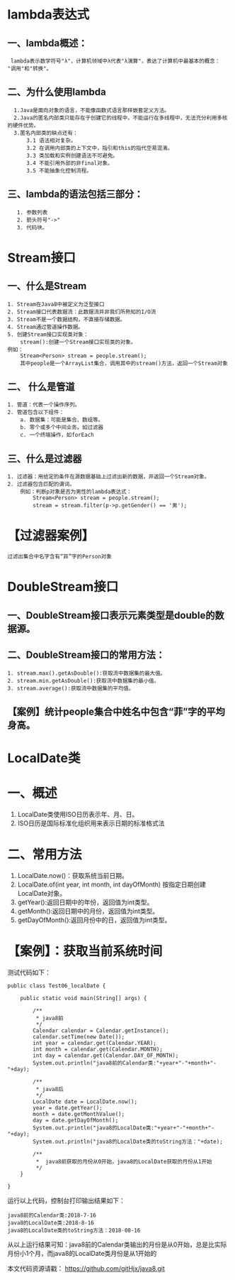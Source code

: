 # lambda表达式
## 一、lambda概述：
     lambda表示数学符号"λ"，计算机领域中λ代表"λ演算"，表达了计算机中最基本的概念： "调用"和"转换"。
## 二、为什么使用lambda
      1.Java是面向对象的语言，不能像函数式语言那样嵌套定义方法。
      2.Java的匿名内部类只能存在于创建它的线程中，不能运行在多线程中，无法充分利用多核的硬件优势。
      3.匿名内部类的缺点还有：
          3.1 语法相对复杂。
          3.2 在调用内部类的上下文中，指引和this的指代空易混淆。
          3.3 类加载和实例创建语法不可避免。
          3.4 不能引用外部的非final对象。
          3.5 不能抽象化控制流程。
## 三、lambda的语法包括三部分：
       1. 参数列表
       2. 箭头符号"->"
       3. 代码块。
       
# Stream接口
## 一、什么是Stream
  	1. Stream在Java8中被定义为泛型接口
 	2. Stream接口代表数据流：此数据流并非我们所熟知的I/O流
  	3. Stream不是一个数据结构，不直接存储数据。
  	4. Stream通过管道操作数据。
 	5. 创建Stream接口实现类对象：
  		stream():创建一个Stream接口实现类的对象。
  	例如：
  		Stream<Person> stream = people.stream();
  		其中people是一个ArrayList集合，调用其中的stream()方法，返回一个Stream对象
 
## 二、 什么是管道
 	1. 管道：代表一个操作序列。
 	2. 管道包含以下组件：
 		a. 数据集：可能是集合、数组等。
 		b. 零个或多个中间业务。如过滤器
 		c. 一个终端操作，如forEach
## 三、什么是过滤器
 	1. 过滤器：用给定的条件在源数据基础上过滤出新的数据，并返回一个Stream对象。
 	2. 过滤器包含匹配的谓词。
 		例如：判断p对象是否为男性的lambda表达式：
 			Stream<Person> stream = people.stream();
 			stream = stream.filter(p->p.getGender() == '男');
 			
 			
 			
 			
 			
# 【过滤器案例】
	过滤出集合中名字含有“菲”字的Person对象
	
	
# DoubleStream接口
## 一、DoubleStream接口表示元素类型是double的数据源。
## 二、DoubleStream接口的常用方法：
	1. stream.max().getAsDouble():获取流中数据集的最大值。
	2. stream.min.getAsDouble():获取流中数据集的最小值。
	3. stream.average():获取流中数据集的平均值。
	
## 【案例】统计people集合中姓名中包含“菲”字的平均身高。


# LocalDate类
# 一、概述
   1. LocalDate类使用ISO日历表示年、月、日。
   2. ISO日历是国际标准化组织用来表示日期的标准格式法
# 二、常用方法
1. LocalDate.now()：获取系统当前日期。
2. LocalDate.of(int year, int month, int dayOfMonth)
 按指定日期创建LocalDate对象。
3. getYear():返回日期中的年份，返回值为int类型。
4. getMonth():返回日期中的月份，返回值为int类型。
5. getDayOfMonth():返回月份中的日，返回值为int类型。

# 【案例】：获取当前系统时间

测试代码如下：
```
public class Test06_localDate {

	public static void main(String[] args) {
		
		/**
		 * java8前
		 */
		Calendar calendar = Calendar.getInstance();
		calendar.setTime(new Date());
		int year = calendar.get(Calendar.YEAR);
		int month = calendar.get(Calendar.MONTH);
		int day = calendar.get(Calendar.DAY_OF_MONTH);
		System.out.println("java8前的Calendar类:"+year+"-"+month+"-"+day);
		
		/**
		 * java8后
		 */
		LocalDate date = LocalDate.now();
		year = date.getYear();
		month = date.getMonthValue();
		day = date.getDayOfMonth();
		System.out.println("java8的LocalDate类:"+year+"-"+month+"-"+day);
		System.out.println("java8的LocalDate类的toString方法："+date);
		
		/**
		 *  java8前获取的月份从0开始，java8的LocalDate获取的月份从1开始
		 */
	}

}

```

运行以上代码，控制台打印输出结果如下：
```
java8前的Calendar类:2018-7-16
java8的LocalDate类:2018-8-16
java8的LocalDate类的toString方法：2018-08-16
```
 从以上运行结果可知：java8前的Calendar类输出的月份是从0开始，总是比实际月份小1个月，而java8的LocalDate类月份是从1开始的

本文代码资源请戳：
https://github.com/gitHjx/java8.git
	 